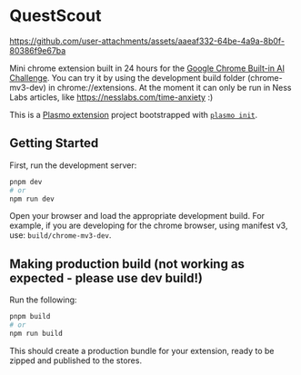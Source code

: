 # QuestScout
https://github.com/user-attachments/assets/aaeaf332-64be-4a9a-8b0f-80386f9e67ba

Mini chrome extension built in 24 hours for the [Google Chrome Built-in AI Challenge](https://googlechromeai.devpost.com/). You can try it by using the development build folder (chrome-mv3-dev) in chrome://extensions. At the moment it can only be run in Ness Labs articles, like https://nesslabs.com/time-anxiety :)

This is a [Plasmo extension](https://docs.plasmo.com/) project bootstrapped with [`plasmo init`](https://www.npmjs.com/package/plasmo).

## Getting Started

First, run the development server:

```bash
pnpm dev
# or
npm run dev
```

Open your browser and load the appropriate development build. For example, if you are developing for the chrome browser, using manifest v3, use: `build/chrome-mv3-dev`.


## Making production build (not working as expected - please use dev build!)

Run the following:

```bash
pnpm build
# or
npm run build
```

This should create a production bundle for your extension, ready to be zipped and published to the stores.
